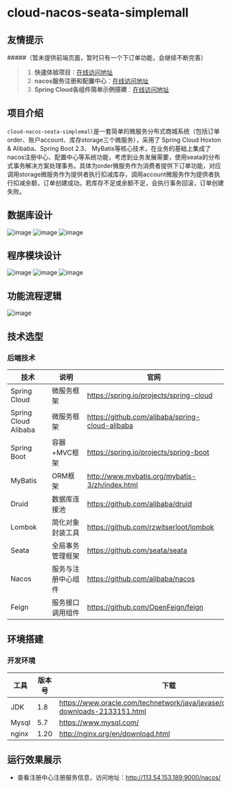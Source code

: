 # cloud-nacos-seata-simplemall
## 友情提示
#####（暂未提供前端页面，暂时只有一个下订单功能，会继续不断完善）

> 1. **快速体验项目**：[在线访问地址](http://113.54.153.189:2001/order/create?userId=1&productId=1&count=10&money=10)
> 1. **nacos服务注册和配置中心**：[在线访问地址](http://113.54.153.189:9000/nacos)
> 3. **Spring Cloud各组件简单示例搭建**：[在线访问地址](https://github.com/poxiao24/springcloud-study.git)

## 项目介绍

`cloud-nacos-seata-simplemall`是一套简单的微服务分布式商城系统（包括订单order、账户account、库存storage三个微服务），采用了 Spring Cloud Hoxton & Alibaba、Spring Boot 2.3、
MyBatis等核心技术，在业务的基础上集成了nacos注册中心、配置中心等系统功能，考虑到业务发展需要，使用seata的分布式事务解决方案处理事务。具体为order微服务作为消费者提供下订单功能，对应调用storage微服务作为提供者执行扣减库存，调用account微服务作为提供者执行扣减余额，订单创建成功。若库存不足或余额不足，会执行事务回滚，订单创建失败。

## 数据库设计
![image](https://user-images.githubusercontent.com/49785231/123651904-6d776a00-d85e-11eb-9913-ffc5168d33b6.png)
![image](https://user-images.githubusercontent.com/49785231/123651933-72d4b480-d85e-11eb-8f6b-4867eaaa7eff.png)
![image](https://user-images.githubusercontent.com/49785231/123651956-77996880-d85e-11eb-8f1a-9b321553cd78.png)

## 程序模块设计
![image](https://user-images.githubusercontent.com/49785231/123652907-466d6800-d85f-11eb-8fe9-60d820142a6f.png)
![image](https://user-images.githubusercontent.com/49785231/123653032-63a23680-d85f-11eb-9464-345da1ea1b84.png)
![image](https://user-images.githubusercontent.com/49785231/123653075-6ef56200-d85f-11eb-8407-760cb3f170e3.png)


## 功能流程逻辑
![image](https://user-images.githubusercontent.com/49785231/123652293-c21ae500-d85e-11eb-8db4-abc4edb3b263.png)


## 技术选型

### 后端技术

| 技术                   | 说明                 | 官网                                                 |
| ---------------------- | -------------------- | ---------------------------------------------------- |
| Spring Cloud           | 微服务框架           | https://spring.io/projects/spring-cloud              |
| Spring Cloud Alibaba   | 微服务框架           | https://github.com/alibaba/spring-cloud-alibaba      |
| Spring Boot            | 容器+MVC框架         | https://spring.io/projects/spring-boot               |
| MyBatis                | ORM框架              | http://www.mybatis.org/mybatis-3/zh/index.html       |
| Druid                  | 数据库连接池         | https://github.com/alibaba/druid                     |
| Lombok                 | 简化对象封装工具     | https://github.com/rzwitserloot/lombok               |
| Seata                  | 全局事务管理框架     | https://github.com/seata/seata                       |
| Nacos                  | 服务与注册中心组件     | https://github.com/alibaba/nacos                    |
| Feign                  | 服务接口调用组件     | https://github.com/OpenFeign/feign                    |

## 环境搭建

### 开发环境

| 工具          | 版本号 | 下载                                                         |
| ------------- | ------ | ------------------------------------------------------------ |
| JDK           | 1.8    | https://www.oracle.com/technetwork/java/javase/downloads/jdk8-downloads-2133151.html |
| Mysql         | 5.7    | https://www.mysql.com/                                       |
| nginx         | 1.20   | http://nginx.org/en/download.html                            |


## 运行效果展示

- 查看注册中心注册服务信息，访问地址：http://113.54.153.189:9000/nacos/

